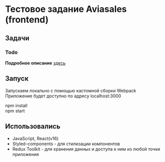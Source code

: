 # Тестовое задание Aviasales (frontend)

## Задачи

### Todo

**Подробное описание** [здесь](https://github.com/KosyanMedia/test-tasks/tree/master/aviasales_frontend)

## Запуск

Запускаем локально с помощью кастомной сборки Webpack
Приложение будет доступно по адресу localhost:3000

npm install  
npm start

## Использовались

- JavaScript, React(v16)
- Styled-components - для стилизации компонентов
- Redux Toolkit - для хранения данных и доступа к ним из любой точки приложения
